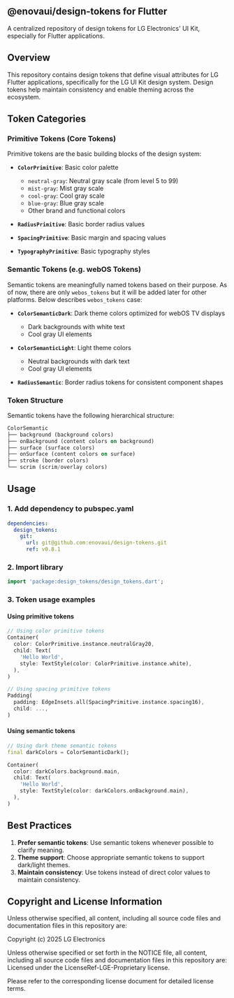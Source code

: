 ## @enovaui/design-tokens for Flutter

A centralized repository of design tokens for LG Electronics' UI Kit, especially for Flutter applications.

## Overview

This repository contains design tokens that define visual attributes for LG Flutter applications, specifically for the LG UI Kit design system. Design tokens help maintain consistency and enable theming across the ecosystem.

## Token Categories

### Primitive Tokens (Core Tokens)

Primitive tokens are the basic building blocks of the design system:

- **`ColorPrimitive`**: Basic color palette

  - `neutral-gray`: Neutral gray scale (from level 5 to 99)
  - `mist-gray`: Mist gray scale
  - `cool-gray`: Cool gray scale
  - `blue-gray`: Blue gray scale
  - Other brand and functional colors

- **`RadiusPrimitive`**: Basic border radius values
- **`SpacingPrimitive`**: Basic margin and spacing values
- **`TypographyPrimitive`**: Basic typography styles

### Semantic Tokens (e.g. webOS Tokens)

Semantic tokens are meaningfully named tokens based on their purpose.
As of now, there are only `webos_tokens` but it will be added later for other platforms.
Below describes `webos_tokens` case:

- **`ColorSemanticDark`**: Dark theme colors optimized for webOS TV displays

  - Dark backgrounds with white text
  - Cool gray UI elements

- **`ColorSemanticLight`**: Light theme colors

  - Neutral backgrounds with dark text
  - Cool gray UI elements

- **`RadiusSemantic`**: Border radius tokens for consistent component shapes

### Token Structure

Semantic tokens have the following hierarchical structure:

```dart
ColorSemantic
├── background (background colors)
├── onBackground (content colors on background)
├── surface (surface colors)
├── onSurface (content colors on surface)
├── stroke (border colors)
└── scrim (scrim/overlay colors)
```

## Usage

### 1. Add dependency to pubspec.yaml

```yaml
dependencies:
  design_tokens:
    git:
      url: git@github.com:enovaui/design-tokens.git
      ref: v0.8.1
```

### 2. Import library

```dart
import 'package:design_tokens/design_tokens.dart';
```

### 3. Token usage examples

#### Using primitive tokens

```dart
// Using color primitive tokens
Container(
  color: ColorPrimitive.instance.neutralGray20,
  child: Text(
    'Hello World',
    style: TextStyle(color: ColorPrimitive.instance.white),
  ),
)

// Using spacing primitive tokens
Padding(
  padding: EdgeInsets.all(SpacingPrimitive.instance.spacing16),
  child: ...,
)
```

#### Using semantic tokens

```dart
// Using dark theme semantic tokens
final darkColors = ColorSemanticDark();

Container(
  color: darkColors.background.main,
  child: Text(
    'Hello World',
    style: TextStyle(color: darkColors.onBackground.main),
  ),
)
```

## Best Practices

1. **Prefer semantic tokens**: Use semantic tokens whenever possible to clarify meaning.
2. **Theme support**: Choose appropriate semantic tokens to support dark/light themes.
3. **Maintain consistency**: Use tokens instead of direct color values to maintain consistency.

## Copyright and License Information

Unless otherwise specified, all content, including all source code files and documentation files in this repository are:

Copyright (c) 2025 LG Electronics

Unless otherwise specified or set forth in the NOTICE file, all content, including all source code files and documentation files in this repository are:
Licensed under the LicenseRef-LGE-Proprietary license.

Please refer to the corresponding license document for detailed license terms.
